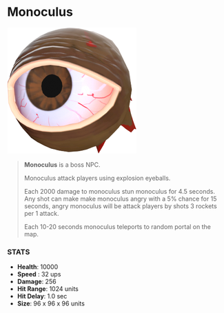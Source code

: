 
# Monoculus

![](../../images/npc/monoculus.png)

> **Monoculus** is a boss NPC.
>
> Monoculus attack players using explosion eyeballs.
>
> Each 2000 damage to monoculus stun monoculus for 4.5 seconds.
> Any shot can make make monoculus angry with a 5% chance for 15 seconds, angry monoculus will be attack players by shots 3 rockets per 1 attack.
>
> Each 10-20 seconds monoculus teleports to random portal on the map.

### STATS

- **Health**: 10000
- **Speed** : 32 ups
- **Damage**: 256
- **Hit Range**: 1024 units
- **Hit Delay**: 1.0 sec
- **Size**: 96 x 96 x 96 units
